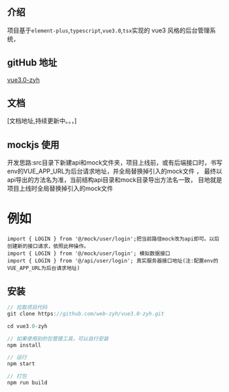 ## 介绍

项目基于`element-plus`,`typescript`,`vue3.0`,`tsx`实现的 vue3 风格的后台管理系统，

## gitHub 地址

[vue3.0-zyh](https://github.com/web-zyh/vue3.0-zyh.git)

## 文档

[文档地址,持续更新中。。，]

## mockjs 使用
开发思路:src目录下新建api和mock文件夹，项目上线前，或有后端接口时，书写env的VUE_APP_URL为后台请求地址，并全局替换掉引入的mock文件 ， 最终以api导出的方法名为准，当前结构api目录和mock目录导出方法名一致，
目地就是项目上线时全局替换掉引入的mock文件 
# 例如 
    import { LOGIN } from '@/mock/user/login';把当前路径mock改为api即可。以后创建新的接口请求，依照此种操作。
    import { LOGIN } from '@/mock/user/login'; 模拟数据接口
    import { LOGIN } from '@/api/user/login'; 真实服务器接口地址(注:配置env的VUE_APP_URL为后台请求地址)

## 安装

```js
// 拉取项目代码
git clone https://github.com/web-zyh/vue3.0-zyh.git

cd vue3.0-zyh

// 如果使用别的包管理工具，可以自行安装
npm install

// 运行
npm start

// 打包
npm run build 